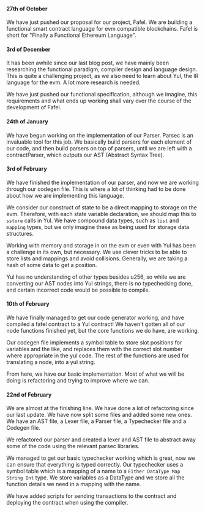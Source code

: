 #### 27th of October

We have just pushed our proposal for our project, Fafel. 
We are building a functional smart contract language for evm compatible blockchains.
Fafel is short for "Finally a Functional Ethereum Language".

#### 3rd of December

It has been awhile since our last blog post, we have mainly been researching
the functional paradigm, compiler design and language design. This is quite a challenging
project, as we also need to learn about Yul, the IR language for the evm. A lot more research
is needed.

We have just pushed our functional specification, although we imagine, this requirements and what ends up working shall vary over the course of the development of Fafel.

#### 24th of January

We have begun working on the implementation of our Parser. Parsec is an invaluable tool for this job.
We basically build parsers for each element of our code, and then build parsers on top of parsers, until we are left with a contractParser, which outputs our AST (Abstract Syntax Tree).


#### 3rd of February

We have finished the implementation of our parser, and now we are working through our codegen file.
This is where a lot of thinking had to be done about how we are implementing this language. 

We consider our construct of state to be a direct mapping to storage on the evm. Therefore, with each
state variable declaration, we should map this to `sstore` calls in Yul. We have compound data types, such as `list` and `mapping` types, but we only imagine these as being used for storage data structures. 

Working with memory and storage in on the evm or even with Yul has been a challenge in its own, but necessary. We use clever tricks to be able to store lists and mappings and avoid collisions. Generally, we are taking a hash of some data to get a position.

Yul has no understanding of other types besides u256, so while we are converting our AST nodes into Yul strings, there is no typechecking done, and certain incorrect code would be possible to compile.

#### 10th of February

We have finally managed to get our code generator working, and have compiled a fafel contract to a Yul contract! We haven't gotten all of our node functions finished yet, but the core functions we do have, are working.

Our codegen file implements a symbol table to store slot positions for variables and the like, and replaces them with the correct slot number where appropriate in the yul code. The rest of the functions are used for translating a node, into a yul string.

From here, we have our basic implementation. Most of what we will be doing is refactoring and trying to improve where we can.

#### 22nd of February

We are almost at the finishing line. We have done a lot of refactoring since our last update. We have now split some files and added some new ones. We have an AST file, a Lexer file, a Parser file, a Typechecker file and a Codegen file.

We refactored our parser and created a lexer and AST file to abstract away some of the code using the relevant parsec libraries.

We managed to get our basic typechecker working which is great, now we can ensure that everything is typed correctly. Our typechecker uses a symbol table which is a mapping of a name to a `Either DataType Map String Int` type. We store variables as a DataType and we store all the function details we need in a mapping with the name.

We have added scripts for sending transactions to the contract and deploying the contract when using the compiler.
